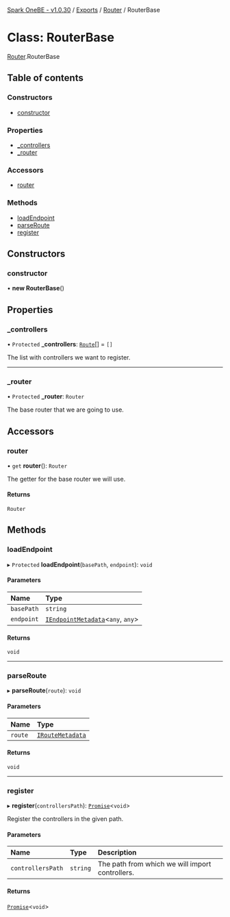 [Spark OneBE - v1.0.30](../README.md) / [Exports](../modules.md) / [Router](../modules/Router.md) / RouterBase

# Class: RouterBase

[Router](../modules/Router.md).RouterBase

## Table of contents

### Constructors

- [constructor](Router.RouterBase.md#constructor)

### Properties

- [\_controllers](Router.RouterBase.md#_controllers)
- [\_router](Router.RouterBase.md#_router)

### Accessors

- [router](Router.RouterBase.md#router)

### Methods

- [loadEndpoint](Router.RouterBase.md#loadendpoint)
- [parseRoute](Router.RouterBase.md#parseroute)
- [register](Router.RouterBase.md#register)

## Constructors

### constructor

• **new RouterBase**()

## Properties

### \_controllers

• `Protected` **\_controllers**: [`Route`](Router_Route.Route.md)[] = `[]`

The list with controllers we want to register.

___

### \_router

• `Protected` **\_router**: `Router`

The base router that we are going to use.

## Accessors

### router

• `get` **router**(): `Router`

The getter for the base router we will use.

#### Returns

`Router`

## Methods

### loadEndpoint

▸ `Protected` **loadEndpoint**(`basePath`, `endpoint`): `void`

#### Parameters

| Name | Type |
| :------ | :------ |
| `basePath` | `string` |
| `endpoint` | [`IEndpointMetadata`](../interfaces/Documentation_Definition_RouteMetadata.IEndpointMetadata.md)<`any`, `any`\> |

#### Returns

`void`

___

### parseRoute

▸ **parseRoute**(`route`): `void`

#### Parameters

| Name | Type |
| :------ | :------ |
| `route` | [`IRouteMetadata`](../interfaces/Documentation_Definition_RouteMetadata.IRouteMetadata.md) |

#### Returns

`void`

___

### register

▸ **register**(`controllersPath`): [`Promise`]( https://developer.mozilla.org/en-US/docs/Web/JavaScript/Reference/Global_Objects/Promise )<`void`\>

Register the controllers in the given path.

#### Parameters

| Name | Type | Description |
| :------ | :------ | :------ |
| `controllersPath` | `string` | The path from which we will import controllers. |

#### Returns

[`Promise`]( https://developer.mozilla.org/en-US/docs/Web/JavaScript/Reference/Global_Objects/Promise )<`void`\>
